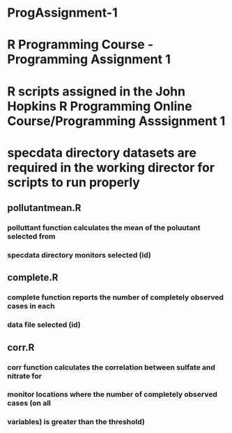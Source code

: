 # ProgAssignment-1
# R Programming Course - Programming Assignment 1

# R scripts assigned in the John Hopkins R Programming Online Course/Programming Asssignment 1

# specdata directory datasets are required in the working director for scripts to run properly

## pollutantmean.R

### polluttant function calculates the mean of the poluutant selected from
### specdata directory monitors selected (id)

## complete.R

### complete function reports the number of completely observed cases in each
### data file selected (id)

## corr.R

### corr function calculates the correlation between sulfate and nitrate for
### monitor locations where the number of completely observed cases (on all 
### variables) is greater than the threshold)
